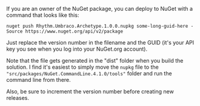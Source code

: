 If you are an owner of the NuGet package, you can deploy to NuGet with a command that looks like this:

```text
nuget push Rhythm.Umbraco.Archetype.1.0.0.nupkg some-long-guid-here -Source https://www.nuget.org/api/v2/package
```

Just replace the version number in the filename and the GUID (it's your API key you see when you log into your NuGet.org account).

Note that the file gets generated in the "dist" folder when you build the solution.
I find it's easiest to simply move the `nupkg` file to the `"src/packages/NuGet.CommandLine.4.1.0/tools"` folder and run the command line from there.

Also, be sure to increment the version number before creating new releases.